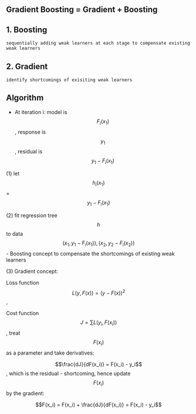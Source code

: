 Gradient Boosting = Gradient + Boosting
---
## 1. Boosting
    sequentially adding weak learners at each stage to compensate existing weak learners

## 2. Gradient
    identify shortcomings of exisiting weak learners


Algorithm
---
* At iteration i: model is $$F_i(x_1)$$, response is $$y_1$$, residual is $$y_1 - F_i(x_1)$$

(1) let $$h_i(x_1)$$ = $$y_1 - F_i(x_1)$$

(2) fit regression tree $$h$$ to data $$(x_1, y_1 - F_i(x_1)), (x_2, y_2 - F_i(x_2))$$ - Boosting concept to compensate the shortcomings of existing weak learners

(3) Gradient concept: 
        
Loss function $$L(y, F(x)) = (y-F(x))^2$$, 

Cost function $$J = \sum L(y_i, F(x_i))$$, treat $$F(x_i)$$ as a parameter and take derivatives:

$$\frac{dJ}{dF(x_i)} = F(x_i) - y_i$$, which is the residual - shortcoming, hence update $$F(x_i)$$ by the gradient:

$$F(x_i) = F(x_i) + \frac{dJ}{dF(x_i)} = F(x_i) - y_i$$
